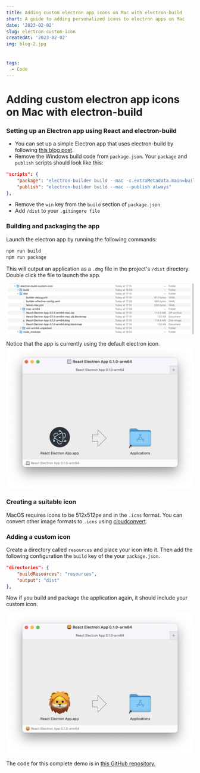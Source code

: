 ```yaml
---
title: Adding custom electron app icons on Mac with electron-build
short: A guide to adding personalized icons to electron apps on Mac
date: '2023-02-02'
slug: electron-custom-icon
createdAt: '2023-02-02'
img: blog-2.jpg


tags:
  - Code
---
```


# Adding custom electron app icons on Mac with electron-build

### Setting up an Electron app using React and electron-build 
- You can set up a simple Electron app that uses electron-build by following [this blog post](https://blog.devgenius.io/how-to-build-and-publish-an-electron-app-with-react-tutorial-971e1d9d27ce). 
- Remove the Windows build code from `package.json`. Your `package` and `publish` scripts should look like this:

```json 
"scripts": {
	"package": "electron-builder build --mac -c.extraMetadata.main=build/electron.js --publish never",
	"publish": "electron-builder build --mac --publish always"
},
```


- Remove the `win` key from the `build` section of `package.json`
- Add `/dist` to your `.gitingore file` 

### Building and packaging the app
Launch the electron app by running the following commands:
```bash
npm run build
npm run package
```
This will output an application as a `.dmg` file in the project's `/dist` directory. Double click the file to launch the app.

<img src="/electron-1.png" alt="App in file explorer">

Notice that the app is currently using the default electron icon. 
<img src="/electron-2.png" alt="App with default icon">
### Creating a suitable icon 
MacOS requires icons to be 512x512px and in the `.icns` format. You can convert other image formats to `.icns` using [cloudconvert](https://cloudconvert.com/png-to-icns).

### Adding a custom icon
Create a directory called `resources` and place your icon into it. Then add the following configuration the `build` key of the your `package.json`.

```json 
"directories": {
	"buildResources": "resources",
	"output": "dist"
},
```


Now if you build and package the application again, it should include your custom icon. 

<img src="/electron-3.png" alt="App with new icon">

The code for this complete demo is in [this GitHub repository.](https://github.com/PaulTreanor/electron-build-icon-demo)